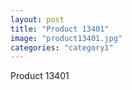 ```yaml
---
layout: post
title: "Product 13401"
image: "product13401.jpg"
categories: "category1"
---
```

Product 13401
